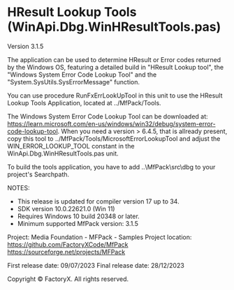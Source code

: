 # HResult Lookup Tools (WinApi.Dbg.WinHResultTools.pas)
Version 3.1.5 

The application can be used to determine HResult or Error codes returned by the Windows OS,
featuring a detailed build in "HResult Lookup tool", the "Windows System Error Code Lookup Tool" and
the "System.SysUtils.SysErrorMessage" function.

You can use procedure RunFxErrLookUpTool in this unit to use the HResult Lookup Tools Application,
located at ../MfPack/Tools.  

The Windows System Error Code Lookup Tool can be downloaded at:
  https://learn.microsoft.com/en-us/windows/win32/debug/system-error-code-lookup-tool.
When you need a version > 6.4.5, that is allready present, copy this tool 
to ../MfPack/Tools/MicrosoftErrorLookupTool and adjust the WIN_ERROR_LOOKUP_TOOL constant in
the WinApi.Dbg.WinHResultTools.pas unit.

To build the tools application, you have to add ..\MfPack\src\dbg to your project's Searchpath.

NOTES: 
 - This release is updated for compiler version 17 up to 34.
 - SDK version 10.0.22621.0 (Win 11)
 - Requires Windows 10 build 20348 or later.
 - Minimum supported MfPack version: 3.1.5

Project: Media Foundation - MFPack - Samples
Project location: https://github.com/FactoryXCode/MfPack
                  https://sourceforge.net/projects/MFPack

First release date: 09/07/2023
Final release date: 28/12/2023

Copyright © FactoryX. All rights reserved. 